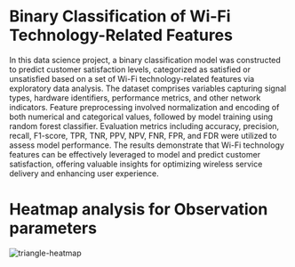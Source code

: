 # Binary Classification of Wi-Fi Technology-Related Features

In this data science project, a binary classification model was constructed to predict customer satisfaction levels, categorized as satisfied or unsatisfied based on a set of Wi-Fi technology-related features via exploratory data analysis. The dataset comprises variables capturing signal types, hardware identifiers, performance metrics, and other network indicators. Feature preprocessing involved normalization and encoding of both numerical and categorical values, followed by model training using random forest classifier. Evaluation metrics including accuracy, precision, recall, F1-score, TPR, TNR, PPV, NPV, FNR, FPR, and FDR were utilized to assess model performance. The results demonstrate that Wi-Fi technology features can be effectively leveraged to model and predict customer satisfaction, offering valuable insights for optimizing wireless service delivery and enhancing user experience.

# Heatmap analysis for Observation parameters 

![triangle-heatmap](https://github.com/user-attachments/assets/f2f94b80-ae48-488a-8068-5d38d7fdaa0d)
